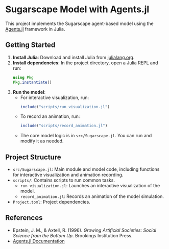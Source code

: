 # Sugarscape Model with Agents.jl

This project implements the Sugarscape agent-based model using the [Agents.jl](https://juliadynamics.github.io/Agents.jl/stable/) framework in Julia.

## Getting Started

1. **Install Julia**: Download and install Julia from [julialang.org](https://julialang.org/downloads/).
2. **Install dependencies**: In the project directory, open a Julia REPL and run:
   ```julia
   using Pkg
   Pkg.instantiate()
   ```
3. **Run the model**:
   - For interactive visualization, run:
     ```julia
     include("scripts/run_visualization.jl")
     ```
   - To record an animation, run:
     ```julia
     include("scripts/record_animation.jl")
     ```
   - The core model logic is in `src/Sugarscape.jl`. You can run and modify it as needed.

## Project Structure
- `src/Sugarscape.jl`: Main module and model code, including functions for interactive visualization and animation recording.
- `scripts/`: Contains scripts to run common tasks.
  - `run_visualization.jl`: Launches an interactive visualization of the model.
  - `record_animation.jl`: Records an animation of the model simulation.
- `Project.toml`: Project dependencies.

## References
- Epstein, J. M., & Axtell, R. (1996). *Growing Artificial Societies: Social Science from the Bottom Up*. Brookings Institution Press.
- [Agents.jl Documentation](https://juliadynamics.github.io/Agents.jl/stable/)
